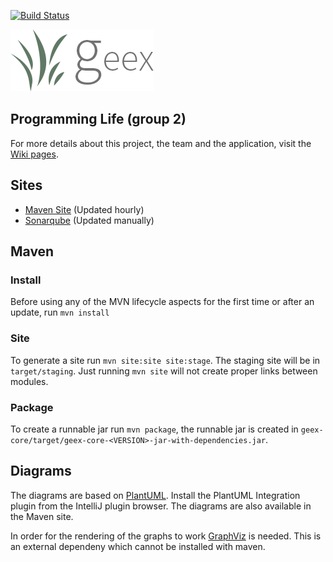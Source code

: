 [![Build Status](https://travis-ci.org/Vennik/contextproject.svg?branch=master)](https://travis-ci.org/Vennik/contextproject)

![Geex](SE%20deliverables/logo.png)

## Programming Life (group 2)
For more details about this project, the team and the application, visit the [Wiki pages](https://github.com/Vennik/contextproject/wiki).

## Sites
* [Maven Site](http://geex.hup.blue/) (Updated hourly)
* [Sonarqube](http://sonar.hup.blue/) (Updated manually)

## Maven

### Install
Before using any of the MVN lifecycle aspects for the first time or after an update, run `mvn install`

### Site
To generate a site run `mvn site:site site:stage`. The staging site will be in `target/staging`. Just running `mvn site` will not create proper links between modules.

### Package
To create a runnable jar run `mvn package`, the runnable jar is created in `geex-core/target/geex-core-<VERSION>-jar-with-dependencies.jar`.

## Diagrams
The diagrams are based on [PlantUML](http://plantuml.sourceforge.net/). Install the PlantUML Integration plugin from the IntelliJ plugin browser. The diagrams are also available in the Maven site.

In order for the rendering of the graphs to work [GraphViz](http://www.graphviz.org/Download..php) is needed. This is an external dependeny which cannot be installed with maven.
